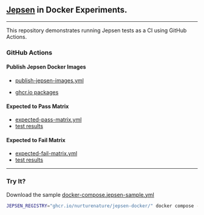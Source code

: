 ## [Jepsen](https://github.com/jepsen-io/jepsen) in Docker Experiments.

----

This repository demonstrates running Jepsen tests as a CI using GitHub Actions.

### GitHub Actions

#### Publish Jepsen Docker Images

- [publish-jepsen-images.yml](.github/workflows/publish-jepsen-images.yml)

- [ghcr.io packages](https://github.com/users/nurturenature/packages?repo_name=jepsen-docker)


#### Expected to Pass Matrix

- [expected-pass-matrix.yml](.github/workflows/expected-pass-matrix.yml)
- [test results](https://github.com/nurturenature/jepsen-docker/actions/workflows/expected-pass-matrix.yml)


#### Expected to Fail Matrix

- [expected-fail-matrix.yml](.github/workflows/expected-fail-matrix.yml)
- [test results](https://github.com/nurturenature/jepsen-docker/actions/workflows/expected-fail-matrix.yml)

----

### Try It?

Download the sample [docker-compose.jepsen-sample.yml](https://raw.githubusercontent.com/nurturenature/jepsen-docker/main/docker-compose.jepsen-sample.yml)

```bash
JEPSEN_REGISTRY="ghcr.io/nurturenature/jepsen-docker/" docker compose -p jepsen -f docker-compose.jepsen-sample.yml up
```
